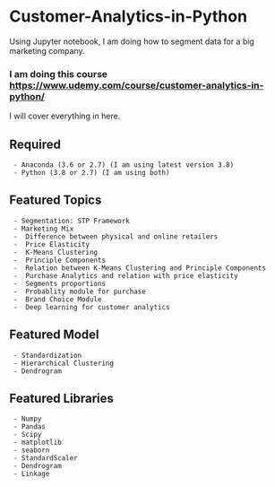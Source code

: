 # Customer-Analytics-in-Python
Using Jupyter notebook, I am doing how to segment data for a big marketing company.

### I am doing this course https://www.udemy.com/course/customer-analytics-in-python/

I will cover everything in here.

## Required 
     - Anaconda (3.6 or 2.7) (I am using latest version 3.8)
     - Python (3.8 or 2.7) (I am using both)

## Featured Topics
     
     - Segmentation: STP Framework
     - Marketing Mix
     -  Difference between physical and online retailers
     -  Price Elasticity
     -  K-Means Clustering
     -  Principle Components
     -  Relation between K-Means Clustering and Principle Components
     -  Purchase Analytics and relation with price elasticity
     -  Segments proportions
     -  Probablity module for purchase
     -  Brand Choice Module
     -  Deep learning for customer analytics

## Featured Model
     - Standardization
     - Hierarchical Clustering
     - Dendrogram

## Featured Libraries
     - Numpy
     - Pandas
     - Scipy
     - matplotlib
     - seaborn
     - StandardScaler
     - Dendrogram
     - Linkage
